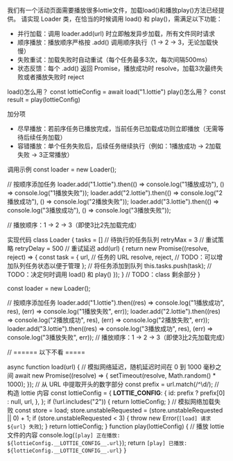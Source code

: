 我们有一个活动页面需要播放很多lottie文件，加载load()和播放play()方法已经提供。
请实现 Loader 类，在恰当的时候调用 load() 和 play()，需满足以下功能：
* 并行加载：调用 loader.add(url) 时立即触发异步加载，所有文件同时请求
* 顺序播放：播放顺序严格按 .add() 调用顺序执行（1 → 2 → 3，无论加载快慢）
* 失败重试：加载失败时自动重试（每个任务最多3次，每次间隔500ms）
* 状态反馈：每个 .add() 返回 Promise，播放成功时 resolve，加载3次最终失败或者播放失败时 reject

load()怎么用？ const lottieConfig = await load("1.lottie")
play()怎么用？ const result = play(lottieConfig)

加分项
* 尽早播放：若前序任务已播放完成，当前任务已加载成功则立即播放（无需等待后续任务加载）
* 容错播放：单个任务失败后，后续任务继续执行（例如：1播放成功 → 2加载失败 → 3正常播放）

调用示例
const loader = new Loader();

// 按顺序添加任务
loader.add("1.lottie").then(() => console.log("1播放成功"), () => console.log("1播放失败"));
loader.add("2.lottie").then(() => console.log("2播放成功"), () => console.log("2播放失败"));
loader.add("3.lottie").then(() => console.log("3播放成功"), () => console.log("3播放失败"));

// 播放顺序：1 → 2 → 3（即使3比2先加载完成）

实现代码
class Loader {
  tasks = []  // 待执行的任务队列
  retryMax = 3  // 重试策略
  retryDelay = 500 // 重试延迟
  add(url) {
    return new Promise((resolve, reject) => {
      const task = {
        url, // 任务的 URL
        resolve,
        reject,
        // TODO：可以增加队列任务状态以便于管理
      };
      // 将任务添加到队列
      this.tasks.push(task);
      // TODO：决定何时调用 load() 和 play()
    });
  }
  // TODO：class 剩余部分
}

const loader = new Loader();

// 按顺序添加任务
loader.add("1.lottie").then((res) => console.log("1播放成功", res), (err) => console.log("1播放失败", err));
loader.add("2.lottie").then((res) => console.log("2播放成功", res), (err) => console.log("2播放失败", err));
loader.add("3.lottie").then((res) => console.log("3播放成功", res), (err) => console.log("3播放失败", err));
// 播放顺序：1 → 2 → 3（即使3比2先加载完成）

// ====== 以下不看 =====

async function load(url) {
  // 模拟网络延迟，随机延迟时间在 0 到 1000 毫秒之间
  await new Promise((resolve) => {
    setTimeout(resolve, Math.random() * 1000);
  });
  // 从 URL 中提取开头的数字部分
  const prefix = url.match(/^\d/);
  // 构造 lottie 内容
  const lottieConfig = {
    __LOTTIE_CONFIG__: {
      id: prefix ? prefix[0] : null,
      url,
    },
  };
  if (!url.includes("2")) {
    return lottieConfig;
  }
  // 模拟网络加载失败
  const store = load;
  store.unstableRequested = (store.unstableRequested || 0) + 1;
  if (store.unstableRequested < 3) {
    throw new Error(`[load] 请求 ${url} 失败`);
  }
  return lottieConfig;
}
function play(lottieConfig) {
  // 播放 lottie 文件的内容
  console.log(`[play] 正在播放: ${lottieConfig.__LOTTIE_CONFIG__.url}`);
  return `[play] 已播放: ${lottieConfig.__LOTTIE_CONFIG__.url}`
}

